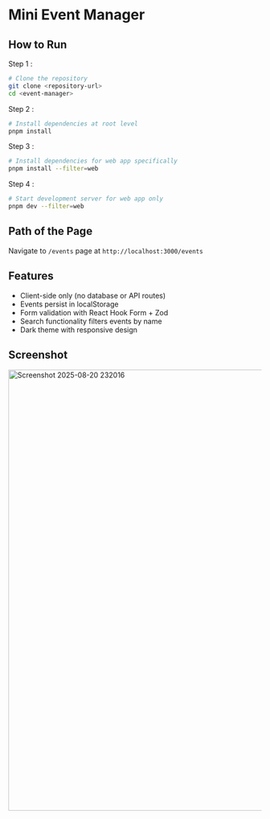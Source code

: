 # Mini Event Manager

## How to Run

Step 1 : 

```bash 
# Clone the repository
git clone <repository-url>
cd <event-manager>
```
Step 2 :
```bash
# Install dependencies at root level
pnpm install
```
Step 3 : 
```bash
# Install dependencies for web app specifically  
pnpm install --filter=web
```

Step 4 : 
``` bash
# Start development server for web app only
pnpm dev --filter=web
```

## Path of the Page

Navigate to `/events` page at `http://localhost:3000/events`

## Features
- Client-side only (no database or API routes)
- Events persist in localStorage
- Form validation with React Hook Form + Zod
- Search functionality filters events by name
- Dark theme with responsive design

## Screenshot
<img width="1255" height="877" alt="Screenshot 2025-08-20 232016" src="https://github.com/user-attachments/assets/1ddc1e08-6ccd-40a3-bc7a-69a794fd6add" />


